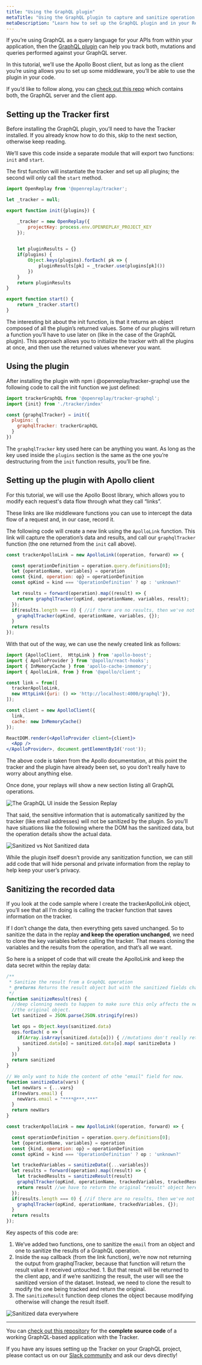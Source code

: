 ```yaml
---
title: "Using the GraphQL plugin"
metaTitle: "Using the GraphQL plugin to capture and sanitize operation information"
metaDescription: "Learn how to set up the GraphQL plugin and in your React application"
---
```


If you’re using GraphQL as a query language for your APIs from within your application, then the [GraphQL plugin](https://docs.openreplay.com/plugins/graphql) can help you track both, mutations and queries performed against your GraphQL server.

In this tutorial, we’ll use the Apollo Boost client, but as long as the client you’re using allows you to set up some middleware, you’ll be able to use the plugin in your code.

If you’d like to follow along, you can [check out this repo](https://github.com/deleteman/openreplay-graphql-example) which contains both, the GraphQL server and the client app. 

## Setting up the Tracker first

Before installing the GraphQL plugin, you’ll need to have the Tracker installed. If you already know how to do this, skip to the next section, otherwise keep reading.

We’ll save this code inside a separate module that will export two functions: `init` and `start`.

The first function will instantiate the tracker and set up all plugins; the second will only call the `start` method. 

```jsx
import OpenReplay from '@openreplay/tracker';

let _tracker = null;

export function init({plugins}) {

    _tracker = new OpenReplay({
        projectKey: process.env.OPENREPLAY_PROJECT_KEY
    });

    
    let pluginResults = {}
    if(plugins) {
        Object.keys(plugins).forEach( pk => {
            pluginResults[pk] = _tracker.use(plugins[pk]())
        })
    }
    return pluginResults
}

export function start() {
    return _tracker.start()
}
```

The interesting bit about the init function, is that it returns an object composed of all the plugin’s returned values. Some of our plugins will return a function you’ll have to use later on (like in the case of the GraphQL plugin). This approach allows you to initialize the tracker with all the plugins at once, and then use the returned values whenever you want.

## Using the plugin

After installing the plugin with npm i @openreplay/tracker-graphql use the following code to call the init function we just defined:

```jsx
import trackerGraphQL from '@openreplay/tracker-graphql';
import {init} from './tracker/index'

const {graphqlTracker} = init({
  plugins: { 
    graphqlTracker: trackerGraphQL
  }
})
```

The `graphqlTracker` key used here can be anything you want. As long as the key used inside the `plugins` section is the same as the one you’re destructuring from the `init` function results, you’ll be fine.

## Setting up the plugin with Apollo client

For this tutorial, we will use the Apollo Boost library, which allows you to modify each request's data flow through what they call “links”.

These links are like middleware functions you can use to intercept the data flow of a request and, in our case, record it.

The following code will create a new link using the `ApolloLink` function. This link will capture the operation’s data and results, and call our `graphqlTracker` function (the one returned from the `init` call above).

```jsx
const trackerApolloLink = new ApolloLink((operation, forward) => {

  const operationDefinition = operation.query.definitions[0];
  let {operationName, variables} = operation
  const {kind, operation: op} = operationDefinition
  const opKind = kind === 'OperationDefinition' ? op : 'unknown?'

  let results = forward(operation).map((result) => {
    return graphqlTracker(opKind, operationName, variables, result);
  });
  if(results.length === 0) { //if there are no results, then we've not tracked anything so far...
    graphqlTracker(opKind, operationName, variables, {});
  }
  return results
});
```

With that out of the way, we can use the newly created link as follows:

```jsx
import {ApolloClient,  HttpLink } from 'apollo-boost';
import { ApolloProvider } from '@apollo/react-hooks';
import { InMemoryCache } from 'apollo-cache-inmemory';
import { ApolloLink, from } from '@apollo/client';

const link = from([
  trackerApolloLink,
  new HttpLink({uri: () => 'http://localhost:4000/graphql'}),
]);

const client = new ApolloClient({
  link,
  cache: new InMemoryCache()
});

ReactDOM.render(<ApolloProvider client={client}>
  <App />
</ApolloProvider>, document.getElementById('root'));
```

The above code is taken from the Apollo documentation, at this point the tracker and the plugin have already been set, so you don’t really have to worry about anything else.

Once done, your replays will show a new section listing all GraphQL operations.

![The GraphQL UI inside the Session Replay](images/graphql-ui.png)

That said, the sensitive information that is automatically sanitized by the tracker (like email addresses) will not be sanitized by the plugin. So you’ll have situations like the following where the DOM has the sanitized data, but the operation details show the actual data.

![Sanitized vs Not Sanitized data](images/sanitized-vs-not-sanitized.png)

While the plugin itself doesn’t provide any sanitization function, we can still add code that will hide personal and private information from the replay to help keep your user’s privacy.

## Sanitizing the recorded data

If you look at the code sample where I create the trackerApolloLink object, you’ll see that all I’m doing is calling the tracker function that saves information on the tracker.

If I don’t change the data, then everything gets saved unchanged. So to sanitize the data in the replay **and keep the operation unchanged**, we need to clone the key variables before calling the tracker. That means cloning the variables and the results from the operation, and that’s all we want. 

So here is a snippet of code that will create the ApolloLink and keep the data secret within the replay data:

```jsx
/**
 * Sanitize the result from a GraphQL operation
 * @returns Returns the result object but with the sanitized fields changed.
 */
function sanitizeResult(res) {
  //deep clonning needs to happen to make sure this only affects the new object and not
  //the original object.
  let sanitized = JSON.parse(JSON.stringify(res))

  let ops = Object.keys(sanitized.data)
  ops.forEach( o => {
    if(Array.isArray(sanitized.data[o])) { //mutations don't really return arrays
      sanitized.data[o] = sanitized.data[o].map( sanitizeData )
    }
  })
  return sanitized
}

// We only want to hide the content of othe "email" field for now.
function sanitizeData(vars) {
  let newVars = {...vars}
  if(newVars.email) {
    newVars.email = "****@***.***"
  }
  return newVars
}

const trackerApolloLink = new ApolloLink((operation, forward) => {

  const operationDefinition = operation.query.definitions[0];
  let {operationName, variables} = operation
  const {kind, operation: op} = operationDefinition
  const opKind = kind === 'OperationDefinition' ? op : 'unknown?'

  let trackedVariables = sanitizeData({...variables})
  let results = forward(operation).map((result) => {
    let trackedResults = sanitizeResult(result)
    graphqlTracker(opKind, operationName, trackedVariables, trackedResults);
    return result //we have to return the original "result" object here, not the sanitized one
  });
  if(results.length === 0) { //if there are no results, then we've not tracked anything so far...
    graphqlTracker(opKind, operationName, trackedVariables, {});
  }
  return results
});
```

Key aspects of this code are:

1. We’ve added two functions, one to sanitize the `email` from an object and one to sanitize the results of a GraphQL operation.
2. Inside the `map` callback (from the link function), we’re now not returning the output from graphqlTracker, because that function will return the result value it received untouched. 1. But that result will be returned to the client app, and if we’re sanitizing the result, the user will see the sanitized version of the dataset. Instead, we need to clone the result to modify the one being tracked and return the original.
3. The `sanitizeResult` function deep clones the object because modifying otherwise will change the result itself.

![Sanitized data everywhere](images/sanitized.png)

---

You can [check out this repository](https://github.com/deleteman/openreplay-graphql-example) for the **complete source code** of a working GraphQL-based application with the Tracker.

If you have any issues setting up the Tracker on your GraphQL project, please contact us on our [Slack community](https://slack.openreplay.com/) and ask our devs directly!